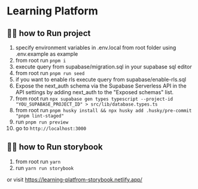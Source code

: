 # Learning Platform

## 🏃‍♂️ how to Run project

1. specify environment variables in .env.local from root folder using .env.example as example
2. from root run `pnpm i`
3. execute query from supabase/migration.sql in your supabase sql editor
4. from root run `pnpm run seed`
5. if you want to enable rls execute query from supabase/enable-rls.sql
6. Expose the next_auth schema via the Supabase Serverless API in the API settings by adding next_auth to the "Exposed schemas" list.
7. from root run `npx supabase gen types typescript --project-id "YOU_SUPABASE_PROJECT_ID" > src/lib/database.types.ts`
8. from root run `pnpm husky install && npx husky add .husky/pre-commit "pnpm lint-staged"`
9. run `pnpm run preview`
10. go to `http://localhost:3000`

## 🏃‍♂️ how to Run storybook

1. from root run `yarn`
2. run `yarn run storybook`

or visit https://learning-platfrom-storybook.netlify.app/
